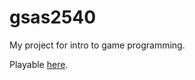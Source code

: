 # gsas2540

My project for intro to game programming.

Playable [here](https://arbaregni.itch.io/gsas).
